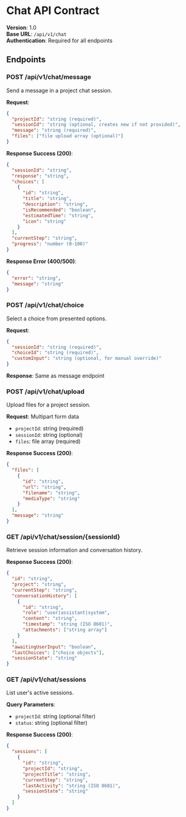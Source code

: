 # Chat API Contract

**Version**: 1.0  
**Base URL**: `/api/v1/chat`  
**Authentication**: Required for all endpoints

## Endpoints

### POST /api/v1/chat/message
Send a message in a project chat session.

**Request**:
```json
{
  "projectId": "string (required)",
  "sessionId": "string (optional, creates new if not provided)",
  "message": "string (required)",
  "files": ["file upload array (optional)"]
}
```

**Response Success (200)**:
```json
{
  "sessionId": "string",
  "response": "string",
  "choices": [
    {
      "id": "string",
      "title": "string",
      "description": "string",
      "isRecommended": "boolean",
      "estimatedTime": "string",
      "icon": "string"
    }
  ],
  "currentStep": "string",
  "progress": "number (0-100)"
}
```

**Response Error (400/500)**:
```json
{
  "error": "string",
  "message": "string"
}
```

### POST /api/v1/chat/choice
Select a choice from presented options.

**Request**:
```json
{
  "sessionId": "string (required)",
  "choiceId": "string (required)",
  "customInput": "string (optional, for manual override)"
}
```

**Response**: Same as message endpoint

### POST /api/v1/chat/upload
Upload files for a project session.

**Request**: Multipart form data
- `projectId`: string (required)
- `sessionId`: string (optional)
- `files`: file array (required)

**Response Success (200)**:
```json
{
  "files": [
    {
      "id": "string",
      "url": "string",
      "filename": "string",
      "mediaType": "string"
    }
  ],
  "message": "string"
}
```

### GET /api/v1/chat/session/{sessionId}
Retrieve session information and conversation history.

**Response Success (200)**:
```json
{
  "id": "string",
  "project": "string",
  "currentStep": "string",
  "conversationHistory": [
    {
      "id": "string",
      "role": "user|assistant|system",
      "content": "string",
      "timestamp": "string (ISO 8601)",
      "attachments": ["string array"]
    }
  ],
  "awaitingUserInput": "boolean",
  "lastChoices": ["choice objects"],
  "sessionState": "string"
}
```

### GET /api/v1/chat/sessions
List user's active sessions.

**Query Parameters**:
- `projectId`: string (optional filter)
- `status`: string (optional filter)

**Response Success (200)**:
```json
{
  "sessions": [
    {
      "id": "string",
      "projectId": "string",
      "projectTitle": "string",
      "currentStep": "string",
      "lastActivity": "string (ISO 8601)",
      "sessionState": "string"
    }
  ]
}
```